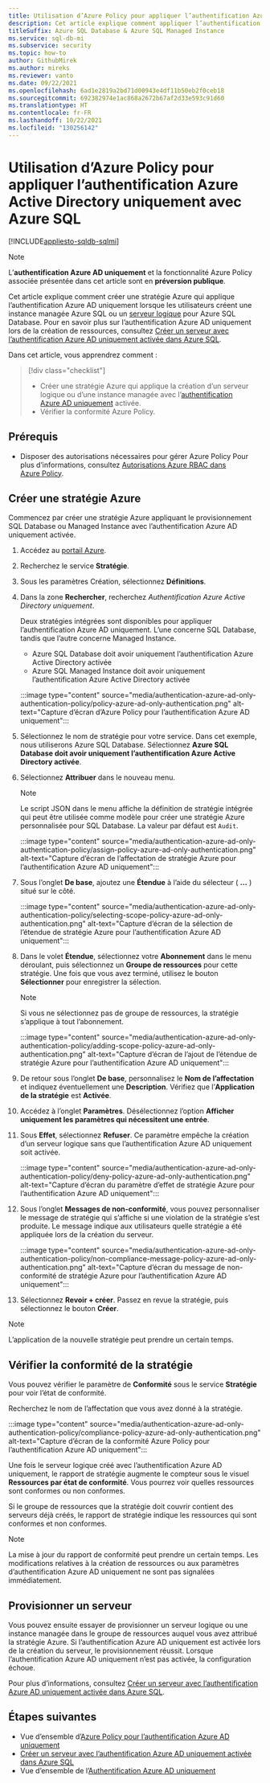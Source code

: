 ```yaml
---
title: Utilisation d’Azure Policy pour appliquer l’authentification Azure Active Directory uniquement
description: Cet article explique comment appliquer l’authentification Azure AD (Azure Active Directory) uniquement avec Azure SQL Database et Azure SQL Managed Instance.
titleSuffix: Azure SQL Database & Azure SQL Managed Instance
ms.service: sql-db-mi
ms.subservice: security
ms.topic: how-to
author: GithubMirek
ms.author: mireks
ms.reviewer: vanto
ms.date: 09/22/2021
ms.openlocfilehash: 6ad1e2819a2bd71d00943e4df11b50eb2f0ceb18
ms.sourcegitcommit: 692382974e1ac868a2672b67af2d33e593c91d60
ms.translationtype: HT
ms.contentlocale: fr-FR
ms.lasthandoff: 10/22/2021
ms.locfileid: "130256142"
---
```

# <a name="using-azure-policy-to-enforce-azure-active-directory-only-authentication-with-azure-sql"></a>Utilisation d’Azure Policy pour appliquer l’authentification Azure Active Directory uniquement avec Azure SQL

[!INCLUDE[appliesto-sqldb-sqlmi](../includes/appliesto-sqldb-sqlmi.md)]

> [!NOTE]
> L’**authentification Azure AD uniquement** et la fonctionnalité Azure Policy associée présentée dans cet article sont en **préversion publique**. 

Cet article explique comment créer une stratégie Azure qui applique l’authentification Azure AD uniquement lorsque les utilisateurs créent une instance managée Azure SQL ou un [serveur logique](logical-servers.md) pour Azure SQL Database. Pour en savoir plus sur l’authentification Azure AD uniquement lors de la création de ressources, consultez [Créer un serveur avec l’authentification Azure AD uniquement activée dans Azure SQL](authentication-azure-ad-only-authentication-create-server.md).

Dans cet article, vous apprendrez comment :

> [!div class="checklist"]
> - Créer une stratégie Azure qui applique la création d’un serveur logique ou d’une instance managée avec l’[authentification Azure AD uniquement](authentication-azure-ad-only-authentication.md) activée.
> - Vérifier la conformité Azure Policy.

## <a name="prerequisite"></a>Prérequis

- Disposer des autorisations nécessaires pour gérer Azure Policy Pour plus d’informations, consultez [Autorisations Azure RBAC dans Azure Policy](../../governance/policy/overview.md#azure-rbac-permissions-in-azure-policy).

## <a name="create-an-azure-policy"></a>Créer une stratégie Azure

Commencez par créer une stratégie Azure appliquant le provisionnement SQL Database ou Managed Instance avec l’authentification Azure AD uniquement activée.

1. Accédez au [portail Azure](https://portal.azure.com).
1. Recherchez le service **Stratégie**.
1. Sous les paramètres Création, sélectionnez **Définitions**.
1. Dans la zone **Rechercher**, recherchez *Authentification Azure Active Directory uniquement*.

   Deux stratégies intégrées sont disponibles pour appliquer l’authentification Azure AD uniquement. L’une concerne SQL Database, tandis que l’autre concerne Managed Instance.

   - Azure SQL Database doit avoir uniquement l’authentification Azure Active Directory activée
   - Azure SQL Managed Instance doit avoir uniquement l’authentification Azure Active Directory activée

   :::image type="content" source="media/authentication-azure-ad-only-authentication-policy/policy-azure-ad-only-authentication.png" alt-text="Capture d’écran d’Azure Policy pour l’authentification Azure AD uniquement":::

1. Sélectionnez le nom de stratégie pour votre service. Dans cet exemple, nous utiliserons Azure SQL Database. Sélectionnez **Azure SQL Database doit avoir uniquement l’authentification Azure Active Directory activée**.
1. Sélectionnez **Attribuer** dans le nouveau menu.

   > [!NOTE]
   > Le script JSON dans le menu affiche la définition de stratégie intégrée qui peut être utilisée comme modèle pour créer une stratégie Azure personnalisée pour SQL Database. La valeur par défaut est `Audit`.

   :::image type="content" source="media/authentication-azure-ad-only-authentication-policy/assign-policy-azure-ad-only-authentication.png" alt-text="Capture d’écran de l’affectation de stratégie Azure pour l’authentification Azure AD uniquement":::

1. Sous l’onglet **De base**, ajoutez une **Étendue** à l’aide du sélecteur ( **...** ) situé sur le côté.

   :::image type="content" source="media/authentication-azure-ad-only-authentication-policy/selecting-scope-policy-azure-ad-only-authentication.png" alt-text="Capture d’écran de la sélection de l’étendue de stratégie Azure pour l’authentification Azure AD uniquement":::

1. Dans le volet **Étendue**, sélectionnez votre **Abonnement** dans le menu déroulant, puis sélectionnez un **Groupe de ressources** pour cette stratégie. Une fois que vous avez terminé, utilisez le bouton **Sélectionner** pour enregistrer la sélection.

   > [!NOTE]
   > Si vous ne sélectionnez pas de groupe de ressources, la stratégie s’applique à tout l’abonnement.

   :::image type="content" source="media/authentication-azure-ad-only-authentication-policy/adding-scope-policy-azure-ad-only-authentication.png" alt-text="Capture d’écran de l’ajout de l’étendue de stratégie Azure pour l’authentification Azure AD uniquement":::

1. De retour sous l’onglet **De base**, personnalisez le **Nom de l’affectation** et indiquez éventuellement une **Description**. Vérifiez que l’**Application de la stratégie** est **Activée**.
1. Accédez à l’onglet **Paramètres**. Désélectionnez l’option **Afficher uniquement les paramètres qui nécessitent une entrée**.
1. Sous **Effet**, sélectionnez **Refuser**. Ce paramètre empêche la création d’un serveur logique sans que l’authentification Azure AD uniquement soit activée.

   :::image type="content" source="media/authentication-azure-ad-only-authentication-policy/deny-policy-azure-ad-only-authentication.png" alt-text="Capture d’écran du paramètre d’effet de stratégie Azure pour l’authentification Azure AD uniquement":::

1. Sous l’onglet **Messages de non-conformité**, vous pouvez personnaliser le message de stratégie qui s’affiche si une violation de la stratégie s’est produite. Le message indique aux utilisateurs quelle stratégie a été appliquée lors de la création du serveur.

   :::image type="content" source="media/authentication-azure-ad-only-authentication-policy/non-compliance-message-policy-azure-ad-only-authentication.png" alt-text="Capture d’écran du message de non-conformité de stratégie Azure pour l’authentification Azure AD uniquement":::

1. Sélectionnez **Revoir + créer**. Passez en revue la stratégie, puis sélectionnez le bouton **Créer**.

> [!NOTE]
> L’application de la nouvelle stratégie peut prendre un certain temps.

## <a name="check-policy-compliance"></a>Vérifier la conformité de la stratégie

Vous pouvez vérifier le paramètre de **Conformité** sous le service **Stratégie** pour voir l’état de conformité.

Recherchez le nom de l’affectation que vous avez donné à la stratégie.

:::image type="content" source="media/authentication-azure-ad-only-authentication-policy/compliance-policy-azure-ad-only-authentication.png" alt-text="Capture d’écran de la conformité Azure Policy pour l’authentification Azure AD uniquement":::

Une fois le serveur logique créé avec l’authentification Azure AD uniquement, le rapport de stratégie augmente le compteur sous le visuel **Ressources par état de conformité**. Vous pourrez voir quelles ressources sont conformes ou non conformes.

Si le groupe de ressources que la stratégie doit couvrir contient des serveurs déjà créés, le rapport de stratégie indique les ressources qui sont conformes et non conformes.

> [!NOTE]
> La mise à jour du rapport de conformité peut prendre un certain temps. Les modifications relatives à la création de ressources ou aux paramètres d’authentification Azure AD uniquement ne sont pas signalées immédiatement.    

## <a name="provision-a-server"></a>Provisionner un serveur

Vous pouvez ensuite essayer de provisionner un serveur logique ou une instance managée dans le groupe de ressources auquel vous avez attribué la stratégie Azure. Si l’authentification Azure AD uniquement est activée lors de la création du serveur, le provisionnement réussit. Lorsque l’authentification Azure AD uniquement n’est pas activée, la configuration échoue.

Pour plus d’informations, consultez [Créer un serveur avec l’authentification Azure AD uniquement activée dans Azure SQL](authentication-azure-ad-only-authentication-create-server.md).

## <a name="next-steps"></a>Étapes suivantes

- Vue d’ensemble d’[Azure Policy pour l’authentification Azure AD uniquement](authentication-azure-ad-only-authentication-policy.md)
- [Créer un serveur avec l’authentification Azure AD uniquement activée dans Azure SQL](authentication-azure-ad-only-authentication-create-server.md)
- Vue d’ensemble de l’[Authentification Azure AD uniquement](authentication-azure-ad-only-authentication.md)